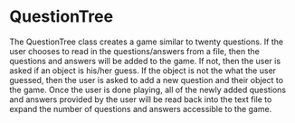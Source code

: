 # QuestionTree
 The QuestionTree class creates a game similar to twenty questions. If the user chooses to read in the questions/answers from a file, then the questions and answers will be added to the game. If not, then the user is asked if an object is his/her guess. If the object is not the what the user guessed, then the user is asked to add a new question and their object to the game. Once the user is done playing, all of the newly added questions and answers provided by the user will be read back into the text file to expand the number of questions and answers accessible to the game.
